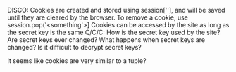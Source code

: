 DISCO: 
Cookies are created and stored using session['<something>'], and will be saved until they are cleared by the browser. 
To remove a cookie, use session.pop('<something'>]
Cookies can be accessed by the site as long as the secret key is the same
Q/C/C:
How is the secret key used by the site? 
Are secret keys ever changed?
What happens when secret keys are changed?
Is it difficult to decrypt secret keys?

It seems like cookies are very similar to a tuple?